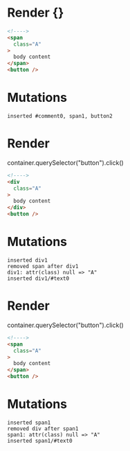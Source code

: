 # Render {}
```html
<!---->
<span
  class="A"
>
  body content
</span>
<button />
```

# Mutations
```
inserted #comment0, span1, button2
```


# Render 
container.querySelector("button").click()

```html
<!---->
<div
  class="A"
>
  body content
</div>
<button />
```

# Mutations
```
inserted div1
removed span after div1
div1: attr(class) null => "A"
inserted div1/#text0
```


# Render 
container.querySelector("button").click()

```html
<!---->
<span
  class="A"
>
  body content
</span>
<button />
```

# Mutations
```
inserted span1
removed div after span1
span1: attr(class) null => "A"
inserted span1/#text0
```